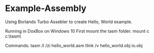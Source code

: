 # Example-Assembly


Using Borlands Turbo Assebler to create Hello, World example.

Running in DoxBox on Windows 10
First mount the tasm folder.
mount c c:\tasm\

Commands:
tasm /l /zi hello_world.asm
tlink /v hello_world.obj io.obj

